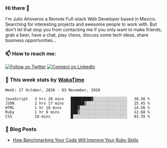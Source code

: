 ### Hi there 👋

I'm Julio Añoveros a Remote Full-stack Web Developer based in Mexico. Searching for interesting projects and awesome people to work with. But don't let that stop you from contacting me if you only want to make friends, grab a beer, have a chat, play chess, discuss some tech ideas, share business opportunities... 

### :mailbox: How to reach me:

[![Follow on Twitter](https://img.shields.io/badge/--twitter?label=Twitter&logo=Twitter&style=social)](https://twitter.com/AnoverosJulio) [![Connect on LinkedIn](https://img.shields.io/badge/--linkedin?label=LinkedIn&logo=LinkedIn&style=social)](https://www.linkedin.com/in/jubaan)

### :construction_worker: This week stats by [WakaTime]('https://wakatime.com')
<!--START_SECTION:waka-->
```text
Week: 27 October, 2020 - 03 November, 2020

JavaScript   3 hrs 28 mins   █████████▓░░░░░░░░░░░░░░░   38.56 % 
JSON         2 hrs 17 mins   ██████▒░░░░░░░░░░░░░░░░░░   25.45 % 
HTML         1 hr 18 mins    ███▓░░░░░░░░░░░░░░░░░░░░░   14.56 % 
Ruby         1 hr 8 mins     ███▒░░░░░░░░░░░░░░░░░░░░░   12.68 % 
CSS          18 mins         █░░░░░░░░░░░░░░░░░░░░░░░░   03.35 % 
```
<!--END_SECTION:waka-->

### :newspaper: Blog Posts
<!-- BLOG-POST-LIST:START -->
- [How Benchmarking Your Code Will Improve Your Ruby Skills](https://dev.to/jubaan/how-benchmarking-your-code-will-improve-your-ruby-skills-2m83)
<!-- BLOG-POST-LIST:END -->


